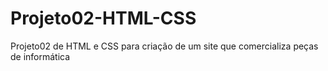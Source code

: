 # Projeto02-HTML-CSS
Projeto02 de HTML e CSS para criação de um site que comercializa peças de informática
